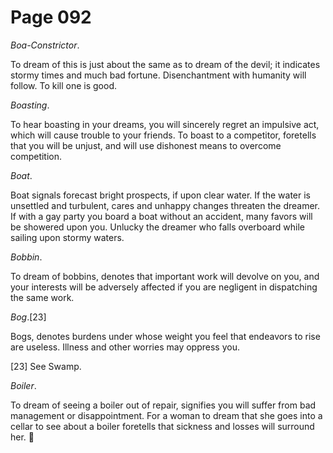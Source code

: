 # Page 092
_Boa-Constrictor_.


To dream of this is just about the same as to dream of the devil; it indicates
stormy times and much bad fortune. Disenchantment with humanity will follow.
To kill one is good.


_Boasting_.


To hear boasting in your dreams, you will sincerely regret
an impulsive act, which will cause trouble to your friends.
To boast to a competitor, foretells that you will be unjust,
and will use dishonest means to overcome competition.


_Boat_.


Boat signals forecast bright prospects, if upon clear water.
If the water is unsettled and turbulent, cares and unhappy changes
threaten the dreamer. If with a gay party you board a boat
without an accident, many favors will be showered upon you.
Unlucky the dreamer who falls overboard while sailing
upon stormy waters.


_Bobbin_.


To dream of bobbins, denotes that important work will devolve on you,
and your interests will be adversely affected if you are negligent
in dispatching the same work.


_Bog_.[23]


Bogs, denotes burdens under whose weight you feel that endeavors
to rise are useless. Illness and other worries may oppress you.



[23] See Swamp.


_Boiler_.


To dream of seeing a boiler out of repair, signifies you
will suffer from bad management or disappointment.
For a woman to dream that she goes into a cellar to see about
a boiler foretells that sickness and losses will surround her.

